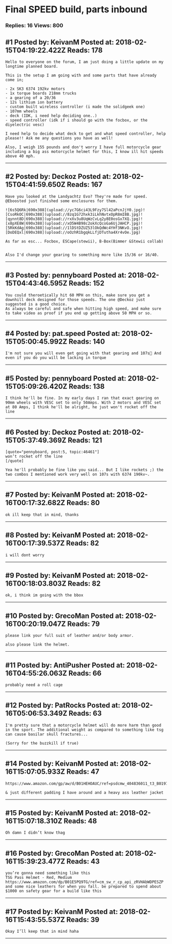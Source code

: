 # Final SPEED build, parts inbound

### Replies: 16 Views: 800

## \#1 Posted by: KeivanM Posted at: 2018-02-15T04:19:22.422Z Reads: 178

```
Hello to everyone on the forum, I am just doing a little update on my longtime planned board. 

This is the setup I am going with and some parts that have already come in;

- 2x SK3 6374 192kv motors
- 1x torque boards 218mm trucks
- a gearing of a 20/36
- 12s lithium ion battery
- custom built wireless controller (i made the solidgeek one)
- 107mm wheels
- deck (IDK, i need help deciding one..)
- speed controller (idk if i should go with the focbox, or the diyelectric vesc)

I need help to decide what deck to get and what speed controller, help please!! Ask me any questions you have as well!

Also, I weigh 155 pounds and don't worry I have full motorcycle gear including a big ass motorcycle helmet for this, I know ill hit speeds above 40 mph.
```

---
## \#2 Posted by: Deckoz Posted at: 2018-02-15T04:41:59.650Z Reads: 167

```
Have you looked at the Landyachtz Evo? They're made for speed. @Eboosted just finished some enclosures for them. 

![6s5Q6Rk|690x388](upload://yc7G6ci43L9Fzy7Sl42aPcnJjY0.jpg)![CsoRkOC|690x388](upload://8zq1G72hxk3iLkhNvtxOpR8mI8B.jpg)![qynnt8D|690x388](upload://rxXv3u8UqWzCvLq2y8E0osGx7XQ.jpg)![x8pXE8W|690x388](upload://xO5W4B98c2okXcQcoGa6UjJAHCP.jpg)![5RkKdAg|690x388](upload://1lDStDZUZ53lOkQdWc4YHf3NKvO.jpg)![DoDEQxl|690x388](upload://oOzhR1bgqkLLfjDTutha4Xr4vOe.jpg) 

As far as esc... Focbox, ESCape(stewii), B-Box(Bimmer &Stewii collab)


Also I'd change your gearing to something more like 15/36 or 16/40.
```

---
## \#3 Posted by: pennyboard Posted at: 2018-02-15T04:43:46.595Z Reads: 152

```
You could theroetically hit 60 MPH on this, make sure you get a downhill deck designed for those speeds. The one @Deckoz just suggested is a good choice. 
As always be careful and safe when hitting high speed, and make sure to take video as proof if you end up getting above 50 MPH or so.
```

---
## \#4 Posted by: pat.speed Posted at: 2018-02-15T05:00:45.992Z Reads: 140

```
I'm not sure you will even get going with that gearing and 107s🤔 And even if you do you will be lacking in torque
```

---
## \#5 Posted by: pennyboard Posted at: 2018-02-15T05:09:26.420Z Reads: 138

```
I think he'll be fine. In my early days I ran that exact gearing on 90mm wheels with VESC set to only 50Amps. With 2 motors and VESC set at 80 Amps, I think he'll be alright, he just won't rocket off the line
```

---
## \#6 Posted by: Deckoz Posted at: 2018-02-15T05:37:49.369Z Reads: 121

```
[quote="pennyboard, post:5, topic:46461"]
won’t rocket off the line
[/quote]

Yea he'll probably be fine like you said... But I like rockets ;) the two combos I mentioned work very well on 107s with 6374 190kv~.
```

---
## \#7 Posted by: KeivanM Posted at: 2018-02-16T00:17:32.682Z Reads: 80

```
ok ill keep that in mind, thanks
```

---
## \#8 Posted by: KeivanM Posted at: 2018-02-16T00:17:39.537Z Reads: 82

```
i will dont worry
```

---
## \#9 Posted by: KeivanM Posted at: 2018-02-16T00:18:03.803Z Reads: 82

```
ok, i think im going with the bbox
```

---
## \#10 Posted by: GrecoMan Posted at: 2018-02-16T00:20:19.047Z Reads: 79

```
please link your full suit of leather and/or body armor.

also please link the helmet.
```

---
## \#11 Posted by: AntiPusher Posted at: 2018-02-16T04:55:26.063Z Reads: 66

```
probably need a roll cage
```

---
## \#12 Posted by: PatRocks Posted at: 2018-02-16T05:06:53.349Z Reads: 63

```
I'm pretty sure that a motorcycle helmet will do more harm than good in the sport. The additional weight as compared to something like tsg can cause basilar skull fractures...

(Sorry for the buzzkill if true)
```

---
## \#14 Posted by: KeivanM Posted at: 2018-02-16T15:07:05.933Z Reads: 47

```
https://www.amazon.com/gp/aw/d/B01HEHOAUC/ref=psdcmw_404836011_t3_B0197VNGQW 

& just different padding I have around and a heavy ass leather jacket
```

---
## \#15 Posted by: KeivanM Posted at: 2018-02-16T15:07:18.310Z Reads: 48

```
Oh damn I didn’t know thag
```

---
## \#16 Posted by: GrecoMan Posted at: 2018-02-16T15:39:23.477Z Reads: 43

```
you’re gonna need something like this
TSG Pass Helmet - Red, Medium https://www.amazon.com/dp/B01E5PQ9TG/ref=cm_sw_r_cp_api_zRVHAbWDPESZP
and some nice leathers for when you fall. be prepared to spend about $1000 on safety gear for a build like this
```

---
## \#17 Posted by: KeivanM Posted at: 2018-02-16T15:43:55.537Z Reads: 39

```
Okay I’ll keep that in mind haha
```

---
